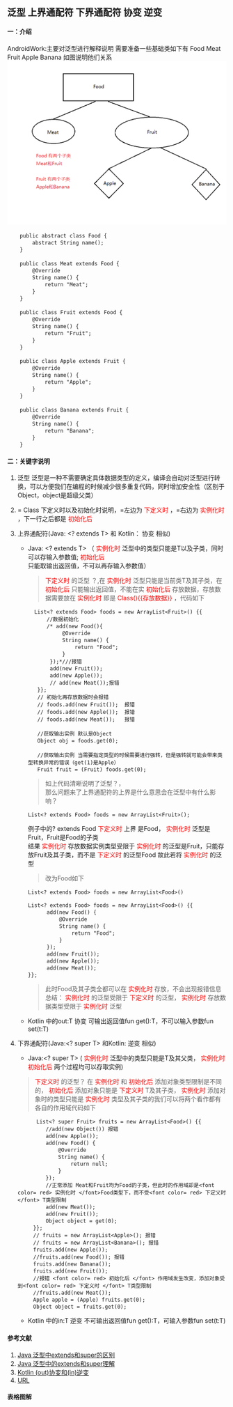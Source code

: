 ## 泛型 上界通配符 下界通配符 协变 逆变

#### 一：介绍

AndroidWork:主要对泛型进行解释说明 需要准备一些基础类如下有 Food Meat Fruit Apple Banana 如图说明他们关系
![](.TypeGeneric_images/type.png)

````
    public abstract class Food {
        abstract String name();
    }

    public class Meat extends Food {
        @Override
        String name() {
            return "Meat";
        }
    }

    public class Fruit extends Food {
        @Override
        String name() {
            return "Fruit";
        }
    }

    public class Apple extends Fruit {
        @Override
        String name() {
            return "Apple";
        }
    }

    public class Banana extends Fruit {
        @Override
        String name() {
            return "Banana";
        }
    }
````

#### 二：关键字说明

1. 泛型 泛型是一种不需要确定具体数据类型的定义，编译会自动对泛型进行转换，可以方便我们在编程的时候减少很多重复代码，同时增加安全性（区别于Object，object是超级父类）
2. = Class 下定义时以及初始化时说明，=左边为<font color= red> 下定义时 </font>，=右边为 <font color= red> 实例化时 </font>
   ，下一行之后都是<font color= red> 初始化后 </font>
3. 上界通配符(Java: <? extends T> 和 Kotlin：<out T> 协变 相似)
    * Java: <? extends T> （<font color= red> 实例化时 </font>泛型中的类型只能是T以及子类，同时可以存输入参数值;<font color= red>
      初始化后 </font> 只能取输出返回值，不可以再存输入参数值）
      > <font color= red> 下定义时 </font>的泛型 ？,在<font color= red> 实例化时 </font>泛型只能是当前类T及其子类，在<font color= red> 初始化后 </font>只能输出返回值，不能在实<font color= red> 初始化后 </font>存放数据，存放数据需要放在<font color= red> 实例化时 </font> 即是 <font color= red> Class(){{存放数据}} </font>，代码如下
      ````
        List<? extends Food> foods = new ArrayList<Fruit>() {{
            //数据初始化
            /* add(new Food(){
                 @Override
                 String name() {
                     return "Food";
                 }
             });*///报错
             add(new Fruit());
             add(new Apple());
             // add(new Meat());报错
         }};
         // 初始化再存放数据时会报错
         // foods.add(new Fruit());  报错
         // foods.add(new Apple());  报错
         // foods.add(new Meat());   报错
      
         //获取输出实例 默认是Object
         Object obj = foods.get(0);
         
         //获取输出实例 当需要指定类型的时候需要进行强转，但是强转就可能会带来类型转换异常的错误（get(1)是Apple）
         Fruit fruit = (Fruit) foods.get(0);
      ````
      > 如上代码清晰说明了泛型？，  
      那么问题来了上界通配符的上界是什么意思会在泛型中有什么影响？
      ````
      List<? extends Food> foods = new ArrayList<Fruit>();
      ````
      例子中的? extends Food <font color= red> 下定义时 </font>上界 是Food，<font color= red> 实例化时 </font>
      泛型是Fruit，Fruit是Food的子类  
      结果<font color= red> 实例化时 </font> 存放数据实例类型受限于<font color= red> 实例化时 </font>
      的泛型是Fruit，只能存放Fruit及其子类，而不是 <font color= red> 下定义时 </font>的泛型Food 故此若将<font color= red>
      实例化时 </font>的泛型
      > 改为Food如下
      ````
      List<? extends Food> foods = new ArrayList<Food>()
      ````
      ```` 
      List<? extends Food> foods = new ArrayList<Food>() {{
            add(new Food() {
                @Override
                String name() {
                    return "Food";
                }
            });
            add(new Fruit());
            add(new Apple());
            add(new Meat());
      }};
      ````
      > 此时Food及其子类全都可以在<font color= red> 实例化时 </font>存放，不会出现报错信息  
      总结：<font color= red> 实例化时 </font> 的泛型受限于<font color= red> 下定义时 </font>的泛型，<font color= red> 实例化时 </font> 存放数据类型受限于<font color= red> 实例化时 </font>泛型

    * Kotlin 中的out:T 协变 可输出返回值fun get():T，不可以输入参数fun set(t:T)  
   
4. 下界通配符(Java:<? super T> 和Kotlin: <in T> 逆变 相似)
    * Java:<? super T> (<font color= red> 实例化时 </font>泛型中的类型只能是T及其父类，<font color= red>
      实例化时 </font><font color= red> 初始化后 </font>两个过程均可以存取实例)
   > <font color= red> 下定义时 </font>的泛型？ 在<font color= red> 实例化时 </font> 和<font color= red> 初始化后 </font> 添加对象类型限制是不同的，<font color= red> 初始化后 </font>添加对象只能是<font color= red> 下定义时 </font>T及其子类，<font color= red> 实例化时 </font> 添加对象时的类型只能是<font color= red> 实例化时 </font> 类型及其子类的我们可以将两个看作都有各自的作用域代码如下  
   ````
         List<? super Fruit> fruits = new ArrayList<Food>() {{
            //add(new Object()) 报错
            add(new Apple());
            add(new Food() {
                @Override
                String name() {
                    return null;
                }
            });
            //正常添加 Meat和Fruit均为Food的子类，但此时的作用域却是<font color= red> 实例化时 </font>Food类型下，而不受<font color= red> 下定义时 </font> T类型限制
            add(new Meat());
            add(new Fruit());
            Object object = get(0);
        }};
        // fruits = new ArrayList<Apple>(); 报错
        // fruits = new ArrayList<Banana>(); 报错
        fruits.add(new Apple());
        //fruits.add(new Food()); 报错
        fruits.add(new Banana());
        fruits.add(new Fruit());
        //报错 <font color= red> 初始化后 </font> 作用域发生改变，添加对象受到<font color= red> 下定义时 </font> T类型限制  
        //fruits.add(new Meat());
        Apple apple = (Apple) fruits.get(0);
        Object object = fruits.get(0);
   ````

   * Kotlin 中的in:T 逆变 不可输出返回值fun get():T，可输入参数fun set(t:T)



#### 参考文献

1. [Java 泛型中extends和super的区别](https://zhuanlan.zhihu.com/p/249187830)
2. [Java 泛型中的extends和super理解](https://blog.csdn.net/qq_33561055/article/details/87289812)
3. [Kotlin (out)协变和(in)逆变](https://www.bilibili.com/video/BV1wf4y1s7TG?p=113)
4. [URL](URL)

#### 表格图解




